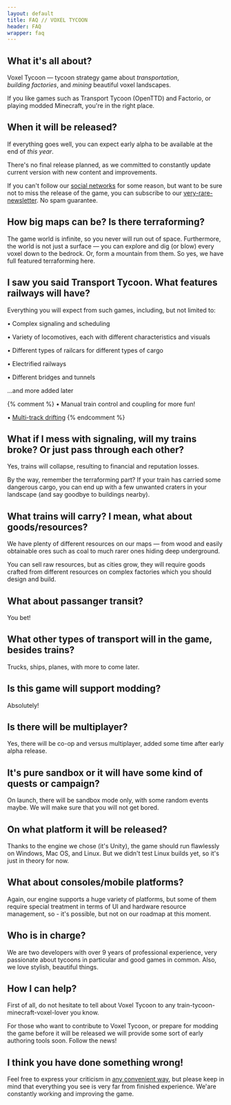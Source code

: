 ```yaml
---
layout: default
title: FAQ // VOXEL TYCOON
header: FAQ
wrapper: faq
---
```


## What it's all about?

Voxel Tycoon — tycoon strategy game about *transportation*, *building&nbsp;factories*, and *mining* beautiful voxel landscapes.

If you like games such as Transport Tycoon (OpenTTD) and Factorio, or playing modded Minecraft, you're in the right place.

## When it will be released?

If everything goes well, you can expect early alpha to be available at the end of *this year*.

There's no final release planned, as we committed to constantly update current version with new content and improvements.

If you can't follow our [social networks](/contacts) for some reason, but want to be sure not to miss the release of the game, you can subscribe to our [very-rare-newsletter]({{site.newsletter_url}}). No spam guarantee.

## How big maps can be? Is there terraforming?

The game world is infinite, so you never will run out of space. Furthermore, the world is not just a surface — you can explore and dig (or blow) every voxel down to the bedrock. Or, form a mountain from them. So yes, we have full featured terraforming here.

## I saw you said Transport Tycoon. What features railways will have?

Everything you will expect from such games, including, but not limited to:

• Complex signaling and scheduling

• Variety of locomotives, each with different characteristics and visuals

• Different types of railcars for different types of cargo

• Electrified railways

• Different bridges and tunnels

...and more added later

{% comment %}
• Manual train control and coupling for more fun!

• [Multi-track drifting]()
{% endcomment %}

## What if I mess with signaling, will my trains broke? Or just pass through each other?

Yes, trains will collapse, resulting to financial and reputation losses.

By the way, remember the terraforming part? If your train has carried some dangerous cargo, you can end up with a few unwanted craters in your landscape (and say goodbye to buildings nearby).

## What trains will carry? I mean, what about goods/resources?

We have plenty of different resources on our maps — from wood and easily obtainable ores such as coal to much rarer ones hiding deep underground.

You can sell raw resources, but as cities grow, they will require goods crafted from different resources on complex factories which you should design and build.

## What about passanger transit?

You bet!

## What other types of transport will in the game, besides trains?

Trucks, ships, planes, with more to come later.

## Is this game will support modding?

Absolutely!

## Is there will be multiplayer?

Yes, there will be co-op and versus multiplayer, added some time after early alpha release.

## It's pure sandbox or it will have some kind of quests or campaign?

On launch, there will be sandbox mode only, with some random events maybe. We will make sure that you will not get bored.

## On what platform it will be released?

Thanks to the engine we chose (it's Unity), the game should run flawlessly on Windows, Mac OS, and Linux. But we didn't test Linux builds yet,
so it's just in theory for now.

## What about consoles/mobile platforms?

Again, our engine supports a huge variety of platforms, but some of them require special treatment in terms of UI and hardware resource management, so - it's possible, but not on our roadmap at this moment.

## Who is in charge?

We are two developers with over 9 years of professional experience, very passionate about tycoons in particular and good games in common.
Also, we love stylish, beautiful things.

## How I can help?

First of all, do not hesitate to tell about Voxel Tycoon to any train-tycoon-minecraft-voxel-lover you know.

For those who want to contribute to Voxel Tycoon, or prepare for modding the game before it will be released we will provide some sort of early authoring tools soon. Follow the news!

## I think you have done something wrong!

Feel free to express your criticism in [any convenient way](/contacts), but please keep in mind that everything you see is very far from finished experience. We'are constantly working and improving the game.